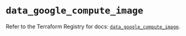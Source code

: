 # `data_google_compute_image`

Refer to the Terraform Registry for docs: [`data_google_compute_image`](https://registry.terraform.io/providers/hashicorp/google/5.30.0/docs/data-sources/compute_image).

